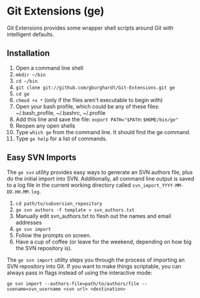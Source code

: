 Git Extensions (ge)
===================

Git Extensions provides some wrapper shell scripts around Git with intelligent defaults.

Installation
------------

1. Open a command line shell
2. `mkdir ~/bin`
3. `cd ~/bin`
4. `git clone git://github.com/gburghardt/Git-Extensions.git ge`
5. `cd ge`
6. `chmod +x *` (only if the files aren't executable to begin with)
7. Open your bash profile, which could be any of these files: ~/.bash_profile, ~/.bashrc, ~/.profile
8. Add this line and save the file: `export PATH="$PATH:$HOME/bin/ge"`
9. Reopen any open shells
10. Type `which ge` from the command line. It should find the ge command.
11. Type `ge help` for a list of commands.

Easy SVN Imports
----------------

The `ge svn` utility provides easy ways to generate an SVN authors file, plus do the initial import into SVN. Additionally, all command line output is saved to a log file in the current working directory called `svn_import_YYYY-MM-DD.HH.MM.log`.

1. `cd path/to/subversion_repository`
2. `ge svn authors -f template > svn_authors.txt`
3. Manually edit svn_authors.txt to flesh out the names and email addresses
4. `ge svn import`
5. Follow the prompts on screen.
6. Have a cup of coffee (or leave for the weekend, depending on how big the SVN repository is).

The `ge svn import` utility steps you through the process of importing an SVN repository into Git. If you want to make things scriptable, you can always pass in flags instead of using the interactive mode:

	ge svn import --authors-file=path/to/authors/file --usename=svn_username <svn url> <destination>
